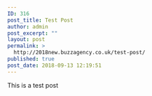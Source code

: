 ```yaml
---
ID: 316
post_title: Test Post
author: admin
post_excerpt: ""
layout: post
permalink: >
  http://2018new.buzzagency.co.uk/test-post/
published: true
post_date: 2018-09-13 12:19:51
---
```

This is a test post